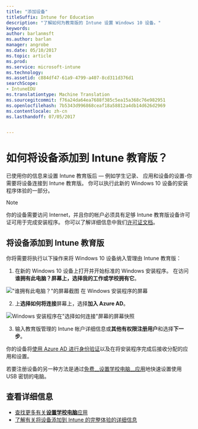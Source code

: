 ```yaml
---
title: "添加设备"
titleSuffix: Intune for Education
description: "了解如何为教育版的 Intune 设置 Windows 10 设备。"
keywords: 
author: barlanmsft
ms.author: barlan
manager: angrobe
ms.date: 05/10/2017
ms.topic: article
ms.prod: 
ms.service: microsoft-intune
ms.technology: 
ms.assetid: c884df47-61a9-4799-a407-8cd311d376d1
searchScope:
- IntuneEDU
ms.translationtype: Machine Translation
ms.sourcegitcommit: f76a24da64ea7688f385c5ea15a368c76e982951
ms.openlocfilehash: 7b5343d996868ceaf18a58812a4db14d626d2969
ms.contentlocale: zh-cn
ms.lasthandoff: 07/05/2017


---
```


# <a name="how-do-i-add-devices-to-intune-for-education"></a>如何将设备添加到 Intune 教育版？

已使用你的信息来设置 Intune 教育版后 — 例如学生记录、 应用和设备的设置-你需要将设备连接到 Intune 教育版。 你可以执行此新的 Windows 10 设备的安装程序体验的一部分。


> [!NOTE]
> 你的设备需要访问 Internet，并且你的帐户必须具有足够 Intune 教育版设备许可证可用于完成安装程序。 你可以了解详细信息中我们[许可证文档](https://docs.microsoft.com/intune/get-started/start-with-a-paid-subscription-to-microsoft-intune-step-4)。

## <a name="add-devices-to-intune-for-education"></a>将设备添加到 Intune 教育版

你将需要将执行以下操作来将 Windows 10 设备纳入管理由 Intune 教育版：

1. 在新的 Windows 10 设备上打开并开始标准的 Windows 安装程序。 在访问**谁拥有此电脑？**屏幕上，选择**我的工作或学校拥有它**。

  !["谁拥有此电脑？"的屏幕截图 在 Windows 安装程序的屏幕](./media/devices-001-who-owns-this-pc.png)

2. 上**选择如何将连接**屏幕上，选择**加入 Azure AD**。

  ![Windows 安装程序在"选择如何连接"屏幕的屏幕快照](./media/devices-002-how-you-connect-pc.png)

3. 输入教育版管理的 Intune 帐户详细信息或**其他有权限注册用户**和选择**下一步**。

你的设备将[使用 Azure AD 进行身份验证](https://docs.microsoft.com/azure/active-directory/active-directory-conditional-access)以及在将安装程序完成后接收分配的应用和设置。

若要注册设备的另一种方法是通过[免费__设置学校电脑__应用](how-should-i-enroll-devices.md)地快速设置使用 USB 密钥的电脑。 

## <a name="find-out-more"></a>查看详细信息
- [查找更多有关**设置学校电脑**应用](https://docs.microsoft.com/education/windows/use-set-up-school-pcs-app)
- [了解有关将设备添加到 Intune 的完整体验的详细信息](https://docs.microsoft.com/intune/deploy-use/enroll-devices-in-microsoft-intune)

